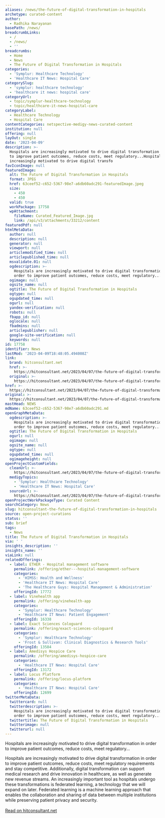 ```yaml
---
aliases: /news/the-future-of-digital-transformation-in-hospitals
archetype: curated-content
author:
  - Radhika Narayanan
basePath: /news/
breadcrumbLinks:
  - /
  - /news/
  - ''
breadcrumbs:
  - Home
  - News
  - The Future of Digital Transformation in Hospitals
categories:
  - 'Symplur: Healthcare Technology'
  - 'Healthcare IT News: Hospital Care'
categorySlug:
  - 'symplur: healthcare technology'
  - 'healthcare it news: hospital care'
categoryUrl:
  - topic/symplur-healthcare-technology
  - topic/healthcare-it-news-hospital-care
categoryLabel:
  - Healthcare Technology
  - Hospital Care
contentCategories: netspective-medigy-news-curated-content
institution: null
offering: null
layOut: single
date: '2023-04-09'
description: >-
  Hospitals are increasingly motivated to drive digital transformation in order
  to improve patient outcomes, reduce costs, meet regulatory...Hospitals are
  increasingly motivated to drive digital transfo
favIconImage: null
featuredImage:
  alt: The Future of Digital Transformation in Hospitals
  format: JPEG
  href: 63ceef52-c652-5367-98e7-a6db60adc291-featuredImage.jpeg
  size:
    - 450
    - 450
  valid: true
  workPackage: 17758
  wpAttachment:
    fileName: Curated_Featured_Image.jpg
    link: /api/v3/attachments/33212/content
featuredPdf: null
htmlMetaData:
  author: null
  description: null
  generator: null
  viewport: null
  articlemodified_time: null
  articlepublished_time: null
  msvalidate.01: null
  ogdescription: >-
    Hospitals are increasingly motivated to drive digital transformation in
    order to improve patient outcomes, reduce costs, meet regulatory...
  ogimage: null
  ogsite_name: null
  ogtitle: The Future of Digital Transformation in Hospitals
  ogtype: null
  ogupdated_time: null
  ogurl: null
  yandex-verification: null
  robots: null
  fbapp_id: null
  oglocale: null
  fbadmins: null
  articlepublisher: null
  google-site-verification: null
  keywords: null
id: 17758
identifier: News
lastMod: '2023-04-09T18:48:05.494008Z'
link:
  brand: hitconsultant.net
  href: >-
    https://hitconsultant.net/2023/04/07/the-future-of-digital-transformation-in-hospitals/
  original: >-
    https://hitconsultant.net/2023/04/07/the-future-of-digital-transformation-in-hospitals/
href: >-
  https://hitconsultant.net/2023/04/07/the-future-of-digital-transformation-in-hospitals/
original: >-
  https://hitconsultant.net/2023/04/07/the-future-of-digital-transformation-in-hospitals/
mastHead: NEWS
mdName: 63ceef52-c652-5367-98e7-a6db60adc291.md
openGraphMetaData:
  ogdescription: >-
    Hospitals are increasingly motivated to drive digital transformation in
    order to improve patient outcomes, reduce costs, meet regulatory...
  ogtitle: The Future of Digital Transformation in Hospitals
  ogurl: null
  ogimage: null
  ogsite_name: null
  ogtype: null
  ogupdated_time: null
  ogimageheight: null
openProjectCustomFields:
  cleanUrl: >-
    https://hitconsultant.net/2023/04/07/the-future-of-digital-transformation-in-hospitals/
  medigyTopics:
    - 'Symplur: Healthcare Technology'
    - 'Healthcare IT News: Hospital Care'
  sourceUrl: >-
    https://hitconsultant.net/2023/04/07/the-future-of-digital-transformation-in-hospitals/
openProjectWorkPackageType: Curated Content
searchCategory: News
slug: hitconsultant-the-future-of-digital-transformation-in-hospitals
source: open-project-curations
status: ''
sub: brief
tags:
  - News
title: The Future of Digital Transformation in Hospitals
via: ' '
insights_description: ''
insights_name: ''
viaLink: null
relatedOfferings:
  - label: ETHER - Hospital management software
    permalink: /offering/ether---hospital-management-software
    categories:
      - 'HIMSS: Health and Wellness'
      - 'Healthcare IT News: Hospital Care'
      - 'The Healthcare Guys: Hospital Management & Administration'
    offeringId: 17772
  - label: Vinehealth app
    permalink: /offering/vinehealth-app
    categories:
      - 'Symplur: Healthcare Technology'
      - 'Healthcare IT News: Patient Engagement'
    offeringId: 16338
  - label: Exact Sciences Cologuard
    permalink: /offering/exact-sciences-cologuard
    categories:
      - 'Symplur: Healthcare Technology'
      - 'Frost & Sullivan: Clinical Diagnostics & Research Tools'
    offeringId: 13584
  - label: Amedisys Hospice Care
    permalink: /offering/amedisys-hospice-care
    categories:
      - 'Healthcare IT News: Hospital Care'
    offeringId: 13172
  - label: Locus Platform
    permalink: /offering/locus-platform
    categories:
      - 'Healthcare IT News: Hospital Care'
    offeringId: 12699
twitterMetaData:
  twittercard: null
  twitterdescription: >-
    Hospitals are increasingly motivated to drive digital transformation in
    order to improve patient outcomes, reduce costs, meet regulatory...
  twittertitle: The Future of Digital Transformation in Hospitals
  twitterimage: null
  twitterurl: null
---
```

<p>Hospitals are increasingly motivated to drive digital transformation in order to improve patient outcomes, reduce costs, meet regulatory...</p><p>Hospitals are increasingly motivated to drive digital transformation in order to improve patient outcomes, reduce costs, meet regulatory requirements and stay competitive. Additionally, digital transformation can support medical research and drive innovation in healthcare, as well as generate new revenue streams. An increasingly important tool as hospitals undergo these transformations is federated learning, a technology that we will expand on later. Federated learning is a machine learning approach that enables the collaboration and sharing of data between multiple institutions while preserving patient privacy and security.<br><br><a href="https://hitconsultant.net/2023/04/07/the-future-of-digital-transformation-in-hospitals/">Read on hitconsultant.net</a></p>